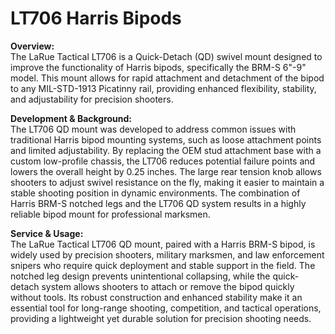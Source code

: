 # LT706 Harris Bipods

**Overview:**\
The LaRue Tactical LT706 is a Quick-Detach (QD) swivel mount designed to improve the functionality of Harris bipods, specifically the BRM-S 6"-9" model. This mount allows for rapid attachment and detachment of the bipod to any MIL-STD-1913 Picatinny rail, providing enhanced flexibility, stability, and adjustability for precision shooters.

**Development & Background:**\
The LT706 QD mount was developed to address common issues with traditional Harris bipod mounting systems, such as loose attachment points and limited adjustability. By replacing the OEM stud attachment base with a custom low-profile chassis, the LT706 reduces potential failure points and lowers the overall height by 0.25 inches. The large rear tension knob allows shooters to adjust swivel resistance on the fly, making it easier to maintain a stable shooting position in dynamic environments. The combination of Harris BRM-S notched legs and the LT706 QD system results in a highly reliable bipod mount for professional marksmen.

**Service & Usage:**\
The LaRue Tactical LT706 QD mount, paired with a Harris BRM-S bipod, is widely used by precision shooters, military marksmen, and law enforcement snipers who require quick deployment and stable support in the field. The notched leg design prevents unintentional collapsing, while the quick-detach system allows shooters to attach or remove the bipod quickly without tools. Its robust construction and enhanced stability make it an essential tool for long-range shooting, competition, and tactical operations, providing a lightweight yet durable solution for precision shooting needs.

